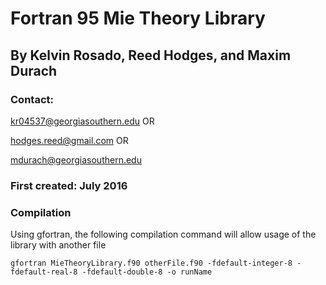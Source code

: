 # Fortran 95 Mie Theory Library
## By Kelvin Rosado, Reed Hodges, and Maxim Durach

### Contact:
kr04537@georgiasouthern.edu OR

hodges.reed@gmail.com OR

mdurach@georgiasouthern.edu

### First created: July 2016

### Compilation
Using gfortran, the following compilation command will allow usage of the library with another file

```
gfortran MieTheoryLibrary.f90 otherFile.f90 -fdefault-integer-8 -fdefault-real-8 -fdefault-double-8 -o runName
```

